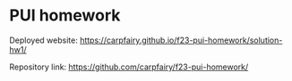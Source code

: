 # PUI homework

Deployed website: https://carpfairy.github.io/f23-pui-homework/solution-hw1/

Repository link: https://github.com/carpfairy/f23-pui-homework/
